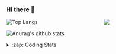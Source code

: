 ### Hi there 👋

<!--
**tao8687/tao8687** is a ✨ _special_ ✨ repository because its `README.md` (this file) appears on your GitHub profile.

Here are some ideas to get you started:

- 🔭 I’m currently working on ...
- 🌱 I’m currently learning ...
- 👯 I’m looking to collaborate on ...
- 🤔 I’m looking for help with ...
- 💬 Ask me about ...
- 📫 How to reach me: ...
- 😄 Pronouns: ...
- ⚡ Fun fact: ...
-->

<img align='right' src="https://media.giphy.com/media/M9gbBd9nbDrOTu1Mqx/giphy.gif" width="240">

  
![Top Langs](https://github-readme-stats.vercel.app/api/top-langs/?username=tao8687&layout=compact&title_color=23238E&text_color=A67D3D)

![Anurag's github stats](https://github-readme-stats.vercel.app/api?username=tao8687&show_icons=true&&text_color=A67D3D&title_color=23238E&show_icons=false&count_private=true&hide=stars)

<details>
  <summary>:zap: Coding Stats</summary>
  <br>
    
<!--START_SECTION:waka-->
![Code Time](http://img.shields.io/badge/Code%20Time-2%2C014%20hrs-blue)

![Profile Views](http://img.shields.io/badge/Profile%20Views-0-blue)

**🐱 My GitHub Data** 

> 📦 1.5 MB Used in GitHub's Storage 
 > 
> 🏆 154 Contributions in the Year 2025
 > 
> 🚫 Not Opted to Hire
 > 
> 📜 63 Public Repositories 
 > 
> 🔑 24 Private Repositories 
 > 
**I'm an Early 🐤** 

```text
🌞 Morning                1756 commits        ██████████████████████░░░   89.18 % 
🌆 Daytime                90 commits          █░░░░░░░░░░░░░░░░░░░░░░░░   04.57 % 
🌃 Evening                119 commits         ██░░░░░░░░░░░░░░░░░░░░░░░   06.04 % 
🌙 Night                  4 commits           ░░░░░░░░░░░░░░░░░░░░░░░░░   00.20 % 
```
📅 **I'm Most Productive on Wednesday** 

```text
Monday                   283 commits         ████░░░░░░░░░░░░░░░░░░░░░   14.37 % 
Tuesday                  268 commits         ███░░░░░░░░░░░░░░░░░░░░░░   13.61 % 
Wednesday                339 commits         ████░░░░░░░░░░░░░░░░░░░░░   17.22 % 
Thursday                 263 commits         ███░░░░░░░░░░░░░░░░░░░░░░   13.36 % 
Friday                   279 commits         ████░░░░░░░░░░░░░░░░░░░░░   14.17 % 
Saturday                 273 commits         ███░░░░░░░░░░░░░░░░░░░░░░   13.86 % 
Sunday                   264 commits         ███░░░░░░░░░░░░░░░░░░░░░░   13.41 % 
```


📊 **This Week I Spent My Time On** 

```text
🕑︎ Time Zone: Asia/Shanghai

💬 Programming Languages: 
C                        2 hrs 13 mins       ██████████████░░░░░░░░░░░   55.08 % 
Dart                     36 mins             ████░░░░░░░░░░░░░░░░░░░░░   14.97 % 
Makefile                 26 mins             ███░░░░░░░░░░░░░░░░░░░░░░   10.74 % 
INI                      12 mins             █░░░░░░░░░░░░░░░░░░░░░░░░   05.15 % 
JSON                     10 mins             █░░░░░░░░░░░░░░░░░░░░░░░░   04.25 % 

🔥 Editors: 
VS Code                  2 hrs 8 mins        █████████████░░░░░░░░░░░░   52.80 % 
Cursor                   1 hr 54 mins        ████████████░░░░░░░░░░░░░   47.20 % 

🐱‍💻 Projects: 
OpenCTR_H60V32_R20_1024_V1 hr 20 mins        ████████░░░░░░░░░░░░░░░░░   33.28 % 
BGC32                    59 mins             ██████░░░░░░░░░░░░░░░░░░░   24.45 % 
FlClash                  43 mins             ████░░░░░░░░░░░░░░░░░░░░░   17.87 % 
STM32F4-FreeRTOS         41 mins             ████░░░░░░░░░░░░░░░░░░░░░   16.89 % 
R20                      12 mins             █░░░░░░░░░░░░░░░░░░░░░░░░   05.31 % 

💻 Operating System: 
Linux                    4 hrs 3 mins        █████████████████████████   100.00 % 
```

**I Mostly Code in C++** 

```text
C++                      11 repos            ████████░░░░░░░░░░░░░░░░░   33.33 % 
Python                   8 repos             ██████░░░░░░░░░░░░░░░░░░░   24.24 % 
JavaScript               2 repos             ██░░░░░░░░░░░░░░░░░░░░░░░   06.06 % 
Batchfile                1 repo              █░░░░░░░░░░░░░░░░░░░░░░░░   03.03 % 
HTML                     1 repo              █░░░░░░░░░░░░░░░░░░░░░░░░   03.03 % 
```



**Timeline**

![Lines of Code chart](https://raw.githubusercontent.com/tao8687/tao8687/master/assets/bar_graph.png)


 Last Updated on 02/06/2025 02:01:02 UTC
<!--END_SECTION:waka-->
</details>

